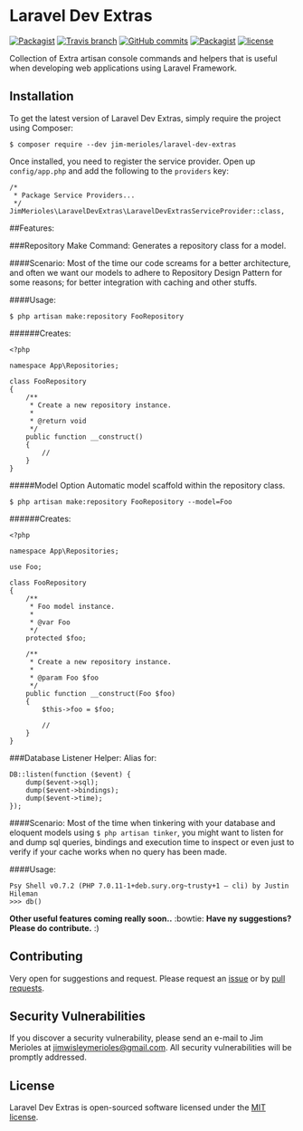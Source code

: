 # Laravel Dev Extras

[![Packagist](https://img.shields.io/packagist/v/jim-merioles/laravel-dev-extras.svg?label=Latest%20Release)](https://github.com/JimMerioles/Laravel-Dev-Extras/releases)
[![Travis branch](https://img.shields.io/travis/JimMerioles/Laravel-Dev-Extras/master.svg?label=TravisCI%20Build:%20Master)](https://travis-ci.org/JimMerioles/Laravel-Dev-Extras)
[![GitHub commits](https://img.shields.io/github/commits-since/JimMerioles/Laravel-Dev-Extras/v0.1.0.svg?label=Commits%20Since%20v0.1.0)](https://github.com/JimMerioles/Laravel-Dev-Extras/commits/master)
[![Packagist](https://img.shields.io/packagist/dt/jim-merioles/laravel-dev-extras.svg?label=Total%20Downloads)](https://packagist.org/packages/jim-merioles/laravel-dev-extras/stats)
[![license](https://img.shields.io/github/license/mashape/apistatus.svg?label=Open%20Source%20License)](https://github.com/JimMerioles/Laravel-Dev-Extras/blob/master/LICENSE.txt)

Collection of Extra artisan console commands and helpers that is useful when developing web applications using Laravel Framework.

## Installation

To get the latest version of Laravel Dev Extras, simply require the project using Composer:
```
$ composer require --dev jim-merioles/laravel-dev-extras
```

Once installed, you need to register the service provider. Open up `config/app.php` and add the following to the `providers` key:
```
/*
 * Package Service Providers...
 */
JimMerioles\LaravelDevExtras\LaravelDevExtrasServiceProvider::class,
```

##Features:

###Repository Make Command: 
Generates a repository class for a model.

####Scenario:
Most of the time our code screams for a better architecture, and often we want our models to adhere to Repository Design Pattern for some reasons; for better integration with caching and other stuffs.

####Usage:
```
$ php artisan make:repository FooRepository
```
######Creates:
```
<?php

namespace App\Repositories;

class FooRepository
{
    /**
     * Create a new repository instance.
     *
     * @return void
     */
    public function __construct()
    {
        //
    }
}
```

#####Model Option
Automatic model scaffold within the repository class.
```
$ php artisan make:repository FooRepository --model=Foo
```
######Creates:
```
<?php

namespace App\Repositories;

use Foo;

class FooRepository
{
    /**
     * Foo model instance.
     *
     * @var Foo
     */
    protected $foo;

    /**
     * Create a new repository instance.
     *
     * @param Foo $foo
     */
    public function __construct(Foo $foo)
    {
        $this->foo = $foo;

        //
    }
}
```

###Database Listener Helper:
Alias for:
```
DB::listen(function ($event) {
    dump($event->sql);
    dump($event->bindings);
    dump($event->time);
});
```

####Scenario:
Most of the time when tinkering with your database and eloquent models using `$ php artisan tinker`, you might want to listen for and dump sql queries, bindings and execution time to inspect or even just to verify if your cache works when no query has been made.

####Usage:
```
Psy Shell v0.7.2 (PHP 7.0.11-1+deb.sury.org~trusty+1 — cli) by Justin Hileman
>>> db()
```

**Other useful features coming really soon..** :bowtie: **Have ny suggestions? Please do contribute.** :)

## Contributing

Very open for suggestions and request. Please request an [issue](https://github.com/JimMerioles/Laravel-Dev-Extras/issues) or by [pull requests](/JimMerioles/Laravel-Dev-Extras/pull/new/master).

## Security Vulnerabilities

If you discover a security vulnerability, please send an e-mail to Jim Merioles at jimwisleymerioles@gmail.com. All security vulnerabilities will be promptly addressed.

## License

Laravel Dev Extras is open-sourced software licensed under the [MIT license](http://opensource.org/licenses/MIT).

